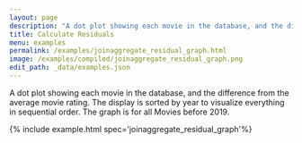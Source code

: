 ```yaml
---
layout: page
description: "A dot plot showing each movie in the database, and the difference from the average movie rating. The display is sorted by year to visualize everything in sequential order. The graph is for all Movies before 2019."
title: Calculate Residuals
menu: examples
permalink: /examples/joinaggregate_residual_graph.html
image: /examples/compiled/joinaggregate_residual_graph.png
edit_path: _data/examples.json
---
```


A dot plot showing each movie in the database, and the difference from the average movie rating. The display is sorted by year to visualize everything in sequential order. The graph is for all Movies before 2019.

{% include example.html spec='joinaggregate_residual_graph'%}
